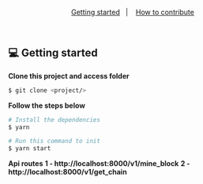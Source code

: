 
<p align="center">
  <a href="#-getting-started">Getting started</a>&nbsp;&nbsp;&nbsp;|&nbsp;&nbsp;&nbsp;
  <a href="#-how-to-contribute">How to contribute</a>
</p>

</br>

## 💻 Getting started
**Clone this project and access folder**

```bash
$ git clone <project/>
```

**Follow the steps below**

```bash
# Install the dependencies
$ yarn

# Run this command to init
$ yarn start
```
**Api routes**
**1 - http://localhost:8000/v1/mine_block**
**2 - http://localhost:8000/v1/get_chain**
